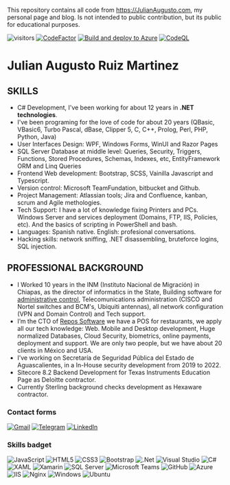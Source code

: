 This repository contains all code from <https://JulianAugusto.com>, my personal page and blog. Is not intended to public contribution, but its public for educational purposes.

![visitors](https://visitor-badge.glitch.me/badge?page_id=jarmyo)
[![CodeFactor](https://www.codefactor.io/repository/github/jarmyo/jarmyo/badge)](https://www.codefactor.io/repository/github/jarmyo/jarmyo)
[![Build and deploy to Azure](https://github.com/jarmyo/jarmyo/actions/workflows/main_julianaugusto.yml/badge.svg?branch=main)](https://github.com/jarmyo/jarmyo/actions/workflows/main_julianaugusto.yml)
[![CodeQL](https://github.com/jarmyo/jarmyo/actions/workflows/codeql.yml/badge.svg?branch=main)](https://github.com/jarmyo/jarmyo/actions/workflows/codeql.yml)
# Julian Augusto Ruiz Martinez

## SKILLS

- C# Development, I've been working for about 12 years in **.NET technologies**.
- I've been programing for the love of code for about 20 years (QBasic, VBasic6, Turbo Pascal, dBase, Clipper 5, C, C++, Prolog, Perl, PHP, Python, Java)
- User Interfaces Design: WPF, Windows Forms, WinUI and Razor Pages
- SQL Server Database at middle level: Queries, Security, Triggers, Functions, Stored Procedures, Schemas, Indexes, etc, EntityFramework ORM and Linq Queries
- Frontend Web development: Bootstrap, SCSS, Vainilla Javascript and Typescript.
- Version control: Microsoft TeamFundation, bitbucket and Github.
- Project Management: Atlassian tools; Jira and Confluence, kanban, scrum and Agile methologies.
- Tech Support: I have a lot of knowledge fixing Printers and PCs. Windows Server and services deployment (Domains, FTP, IIS, Policies, etc). And the basics of scripting in PowerShell and bash.
- Languages: Spanish native. English: profesional conversations.
- Hacking skills: network sniffing, .NET disassembling, bruteforce logins, SQL injection.

## PROFESSIONAL BACKGROUND
- I Worked 10 years in the INM (Instituto Nacional de Migración) in Chiapas, as the director of informatics in the State, Building software for [administrative control](https://www.behance.net/gallery/4752143/Rol-de-Servicios), Telecomunications administration (CISCO and Nortel switches and BCM's, Ubiquiti antennas), all network configuration (VPN and Domain Control) and Tech support.
- I’m the CTO of [Repos Software](https://repos.mx) we have a POS for restaurants, we apply all our tech knowledge: Web. Mobile and Desktop development, Huge normalized Databases, Cloud Security, biometrics, online payments, deployment and support. We are only two people, but we have about 20 clients in México and USA.
- I’ve working on Secretaría de Seguridad Pública del Estado de Aguascalientes, in a In-House security development from 2019 to 2022.
- Sitecore 8.2 Backend Development for Texas Instruments Education Page as Deloitte contractor.
- Currently Sterling background checks development as Hexaware contractor.

### Contact forms
[![Gmail](https://img.shields.io/badge/-GMAIL-D14836?style=for-the-badge&logo=gmail&logoColor=white)](mailto:jarm.yo@gmail.com)
[![Telegram](https://img.shields.io/badge/-TELEGRAM-2CA5E0?style=for-the-badge&logo=telegram&logoColor=white)](https://t.me/jarmyo)
[![LinkedIn](https://img.shields.io/badge/-LINKEDIN-0077B5?style=for-the-badge&logo=linkedin&logoColor=white)](https://www.linkedin.com/in/shinjistudio/)

### Skills badget
![JavaScript](https://img.shields.io/badge/javascript-323330.svg?&style=for-the-badge&logo=javascript&logoColor=F7DF1E)
![HTML5](https://img.shields.io/badge/html5-%23E34F26.svg?&style=for-the-badge&logo=html5&logoColor=white)
![CSS3](https://img.shields.io/badge/css3-1572B6.svg?&style=for-the-badge&logo=css3&logoColor=white)
![Bootstrap](https://img.shields.io/badge/bootstrap-7952B3?style=for-the-badge&logo=bootstrap&logoColor=white)
![.Net](https://img.shields.io/badge/.NET-5C2D91?style=for-the-badge&logo=.net&logoColor=white)
![Visual Studio](https://img.shields.io/badge/Visual%20Studio-5C2D91.svg?&style=for-the-badge&logo=visual-studio&logoColor=white)
![C#](https://img.shields.io/badge/c%23-239120.svg?&style=for-the-badge&logo=c-sharp&logoColor=white)
![XAML](https://img.shields.io/badge/xaml-0C54C2.svg?&style=for-the-badge&logo=xaml&logoColor=white)
![Xamarin](https://img.shields.io/badge/xamarin-3498DB.svg?&style=for-the-badge&logo=xamarin&logoColor=white)
![SQL Server](https://img.shields.io/badge/sql%20server-CC2927.svg?&style=for-the-badge&logo=microsoft-sql-server&logoColor==white)
![Microsoft Teams](https://img.shields.io/badge/microsoft%20Teams-6264A7.svg?&style=for-the-badge&logo=microsoft-teams&logoColor==white)
![GitHub](https://img.shields.io/badge/github-181717.svg?&style=for-the-badge&logo=github&logoColor==white)
![Azure](https://img.shields.io/badge/azure-0072C6.svg?&style=for-the-badge&logo=azure-devops&logoColor=white)
![IIS](https://img.shields.io/badge/IIS%20Windows%20Server-5E5E5E.svg?&style=for-the-badge&logo=microsoft&logoColor=white)
![Nginx](https://img.shields.io/badge/nginx-009639.svg?&style=for-the-badge&logo=nginx&logoColor=white)
![Windows](https://img.shields.io/badge/Windows-0078D6?style=for-the-badge&logo=windows&logoColor=white)
![Ubuntu](https://img.shields.io/badge/Ubuntu-E95420?style=for-the-badge&logo=ubuntu&logoColor=white)
